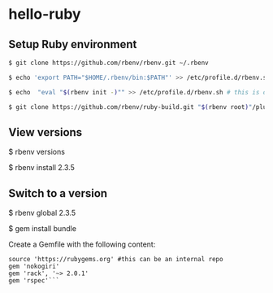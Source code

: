 # hello-ruby
## Setup Ruby environment
```bash
$ git clone https://github.com/rbenv/rbenv.git ~/.rbenv

$ echo 'export PATH="$HOME/.rbenv/bin:$PATH"' >> /etc/profile.d/rbenv.sh  # this is on RHEL

$ echo  "eval "$(rbenv init -)"" >> /etc/profile.d/rbenv.sh # this is on RHEL

$ git clone https://github.com/rbenv/ruby-build.git "$(rbenv root)"/plugins/ruby-build
```

## View versions
$ rbenv versions

$ rbenv install 2.3.5

## Switch to a version
$ rbenv global 2.3.5

$ gem install bundle

Create a Gemfile with the following content:
```
source 'https://rubygems.org' #this can be an internal repo
gem 'nokogiri'
gem 'rack', '~> 2.0.1'
gem 'rspec'```

